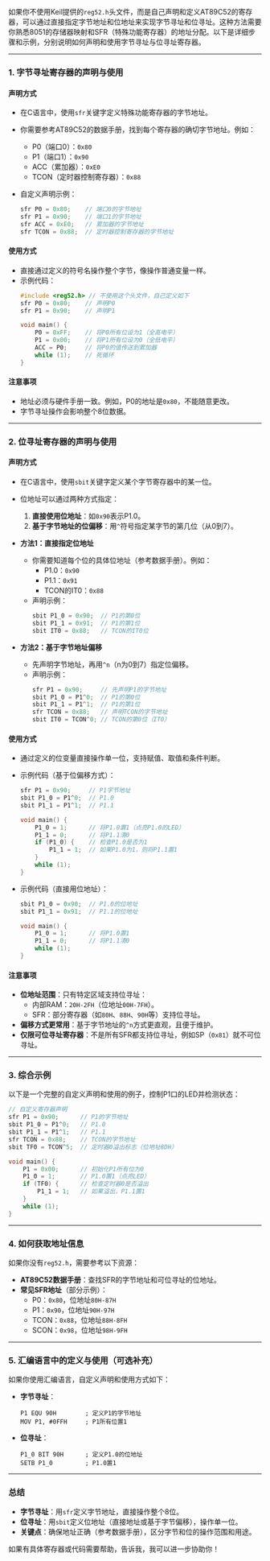 如果你不使用Keil提供的`reg52.h`头文件，而是自己声明和定义AT89C52的寄存器，可以通过直接指定字节地址和位地址来实现字节寻址和位寻址。这种方法需要你熟悉8051的存储器映射和SFR（特殊功能寄存器）的地址分配。以下是详细步骤和示例，分别说明如何声明和使用字节寻址与位寻址寄存器。

---

### **1. 字节寻址寄存器的声明与使用**

#### **声明方式**
- 在C语言中，使用`sfr`关键字定义特殊功能寄存器的字节地址。
- 你需要参考AT89C52的数据手册，找到每个寄存器的确切字节地址。例如：
  - P0（端口0）：`0x80`
  - P1（端口1）：`0x90`
  - ACC（累加器）：`0xE0`
  - TCON（定时器控制寄存器）：`0x88`

- 自定义声明示例：
  ```c
  sfr P0 = 0x80;    // 端口0的字节地址
  sfr P1 = 0x90;    // 端口1的字节地址
  sfr ACC = 0xE0;   // 累加器的字节地址
  sfr TCON = 0x88;  // 定时器控制寄存器的字节地址
  ```

#### **使用方式**
- 直接通过定义的符号名操作整个字节，像操作普通变量一样。
- 示例代码：
  ```c
  #include <reg52.h> // 不使用这个头文件，自己定义如下
  sfr P0 = 0x80;    // 声明P0
  sfr P1 = 0x90;    // 声明P1

  void main() {
      P0 = 0xFF;    // 将P0所有位设为1（全高电平）
      P1 = 0x00;    // 将P1所有位设为0（全低电平）
      ACC = P0;     // 将P0的值传送到累加器
      while (1);    // 死循环
  }
  ```

#### **注意事项**
- 地址必须与硬件手册一致。例如，P0的地址是`0x80`，不能随意更改。
- 字节寻址操作会影响整个8位数据。

---

### **2. 位寻址寄存器的声明与使用**

#### **声明方式**
- 在C语言中，使用`sbit`关键字定义某个字节寄存器中的某一位。
- 位地址可以通过两种方式指定：
  1. **直接使用位地址**：如`0x90`表示P1.0。
  2. **基于字节地址的位偏移**：用`^`符号指定某字节的第几位（从0到7）。

- **方法1：直接指定位地址**
  - 你需要知道每个位的具体位地址（参考数据手册）。例如：
    - P1.0：`0x90`
    - P1.1：`0x91`
    - TCON的IT0：`0x88`
  - 声明示例：
    ```c
    sbit P1_0 = 0x90;  // P1的第0位
    sbit P1_1 = 0x91;  // P1的第1位
    sbit IT0 = 0x88;   // TCON的IT0位
    ```

- **方法2：基于字节地址偏移**
  - 先声明字节地址，再用`^n`（n为0到7）指定位偏移。
  - 声明示例：
    ```c
    sfr P1 = 0x90;     // 先声明P1的字节地址
    sbit P1_0 = P1^0;  // P1的第0位
    sbit P1_1 = P1^1;  // P1的第1位
    sfr TCON = 0x88;   // 声明TCON的字节地址
    sbit IT0 = TCON^0; // TCON的第0位（IT0）
    ```

#### **使用方式**
- 通过定义的位变量直接操作单一位，支持赋值、取值和条件判断。
- 示例代码（基于位偏移方式）：
  ```c
  sfr P1 = 0x90;     // P1字节地址
  sbit P1_0 = P1^0;  // P1.0
  sbit P1_1 = P1^1;  // P1.1

  void main() {
      P1_0 = 1;      // 将P1.0置1（点亮P1.0的LED）
      P1_1 = 0;      // 将P1.1清0
      if (P1_0) {    // 检查P1.0是否为1
          P1_1 = 1;  // 如果P1.0为1，则将P1.1置1
      }
      while (1);
  }
  ```

- 示例代码（直接用位地址）：
  ```c
  sbit P1_0 = 0x90;  // P1.0的位地址
  sbit P1_1 = 0x91;  // P1.1的位地址

  void main() {
      P1_0 = 1;      // 将P1.0置1
      P1_1 = 0;      // 将P1.1清0
      while (1);
  }
  ```

#### **注意事项**
- **位地址范围**：只有特定区域支持位寻址：
  - 内部RAM：`20H-2FH`（位地址`00H-7FH`）。
  - SFR：部分寄存器（如`80H`、`88H`、`90H`等）支持位寻址。
- **偏移方式更常用**：基于字节地址的`^n`方式更直观，且便于维护。
- **仅限可位寻址寄存器**：不是所有SFR都支持位寻址，例如SP（`0x81`）就不可位寻址。

---

### **3. 综合示例**
以下是一个完整的自定义声明和使用的例子，控制P1口的LED并检测状态：
```c
// 自定义寄存器声明
sfr P1 = 0x90;      // P1的字节地址
sbit P1_0 = P1^0;   // P1.0
sbit P1_1 = P1^1;   // P1.1
sfr TCON = 0x88;    // TCON的字节地址
sbit TF0 = TCON^5;  // 定时器0溢出标志（位地址8DH）

void main() {
    P1 = 0x00;      // 初始化P1所有位为0
    P1_0 = 1;       // P1.0置1（点亮LED）
    if (TF0) {      // 检查定时器0是否溢出
        P1_1 = 1;   // 如果溢出，P1.1置1
    }
    while (1);
}
```

---

### **4. 如何获取地址信息**
如果你没有`reg52.h`，需要参考以下资源：
- **AT89C52数据手册**：查找SFR的字节地址和可位寻址的位地址。
- **常见SFR地址**（部分示例）：
  - P0：`0x80`，位地址`80H-87H`
  - P1：`0x90`，位地址`90H-97H`
  - TCON：`0x88`，位地址`88H-8FH`
  - SCON：`0x98`，位地址`98H-9FH`

---

### **5. 汇编语言中的定义与使用（可选补充）**
如果你使用汇编语言，自定义声明和使用方式如下：
- **字节寻址**：
  ```assembly
  P1 EQU 90H        ; 定义P1的字节地址
  MOV P1, #0FFH     ; P1所有位置1
  ```
- **位寻址**：
  ```assembly
  P1_0 BIT 90H      ; 定义P1.0的位地址
  SETB P1_0         ; P1.0置1
  ```

---

### **总结**
- **字节寻址**：用`sfr`定义字节地址，直接操作整个8位。
- **位寻址**：用`sbit`定义位地址（直接地址或基于字节偏移），操作单一位。
- **关键点**：确保地址正确（参考数据手册），区分字节和位的操作范围和用途。

如果有具体寄存器或代码需要帮助，告诉我，我可以进一步协助你！
